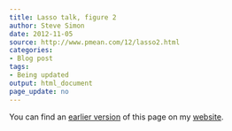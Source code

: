 ```yaml
---
title: Lasso talk, figure 2
author: Steve Simon
date: 2012-11-05
source: http://www.pmean.com/12/lasso2.html
categories:
- Blog post
tags:
- Being updated
output: html_document
page_update: no
---
```


You can find an [earlier version][sim1] of this page on my [website][sim2].

[sim1]: http://www.pmean.com/12/lasso2.html
[sim2]: http://www.pmean.com
